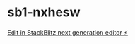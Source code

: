 # sb1-nxhesw

[Edit in StackBlitz next generation editor ⚡️](https://stackblitz.com/~/github.com/elheroual/sb1-nxhesw)